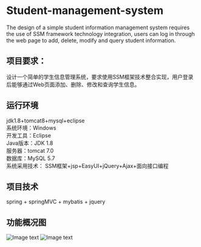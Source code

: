 # Student-management-system
The design of a simple student information management system requires the use of SSM framework technology integration, users can log in through the web page to add, delete, modify and query student information.
## 项目要求：
设计一个简单的学生信息管理系统，要求使用SSM框架技术整合实现，用户登录后能够通过Web页面添加、删除、修改和查询学生信息。

## 运行环境
jdk1.8+tomcat8+mysql+eclipse  
系统环境：Windows  
开发工具：Eclipse  
Java版本：JDK 1.8  
服务器：tomcat 7.0  
数据库：MySQL 5.7  
系统采用技术： SSM框架+jsp+EasyUI+jQuery+Ajax+面向接口编程
## 项目技术
spring + springMVC + mybatis + jquery

## 功能概况图
![Image text](https://github.com/yguo18/CircleFollowButton/raw/master/Assets/Image/xiaoguotu.png)
![Image text](https://github.com/TJU-xiaoming/Student-management-system/raw/master/Assets/Image/xiaoguotu.png)
